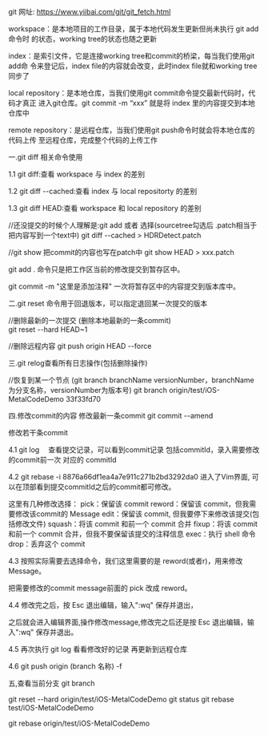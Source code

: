 git 网址:  https://www.yiibai.com/git/git_fetch.html

workspace：是本地项目的工作目录，属于本地代码发生更新但尚未执行 git add 命令时		的状态，working tree的状态也随之更新

index：是索引文件，它是连接working tree和commit的桥梁，每当我们使用git add命	   令来登记后，index file的内容就会改变，此时index file就和working tree同步了
	
local repository：是本地仓库，当我们使用git commit命令提交最新代码时，代码才真正	进入git仓库。git commit -m “xxx” 就是将 index 里的内容提交到本地仓库中

remote repository：是远程仓库，当我们使用git push命令时就会将本地仓库的代码上传	至远程仓库，完成整个代码的上传工作




一.git diff  相关命令使用

1.1 git diff:查看 workspace 与 index 的差别

1.2 git diff --cached:查看 index 与 local repositorty 的差别

1.3 git diff HEAD:查看 workspace 和 local repository 的差别

//还没提交的时候个人理解是:git add 或者 选择(sourcetree勾选后  .patch相当于把内容写到一个text中)
git diff --cached > HDRDetect.patch

//git show 把commit的内容也写在patch中
git show HEAD > xxx.patch

git add .         命令只是把工作区当前的修改提交到暂存区中。

git commit  -m  "这里是添加注释"    一次将暂存区中的内容提交到版本库中。


二.git reset 命令用于回退版本，可以指定退回某一次提交的版本

//删除最新的一次提交 (删除本地最新的一条commit)  
git reset --hard HEAD~1

//删除远程内容
git push origin HEAD --force  





三.git relog查看所有日志操作(包括删除操作)

//恢复到某一个节点
(git branch branchName versionNumber，branchName为分支名称，versionNumber为版本号)
git branch origin/test/iOS-MetalCodeDemo 33f33fd70

四.修改commit的内容
修改最新一条commit 
git commit --amend


修改若干条commit

4.1 git log　
查看提交记录，可以看到commit记录 包括commitId，录入需要修改的commit前一次 对应的 commitId

4.2 git rebase -i 8876a66df1ea4a7e911c271b2bd3292da0
进入了Vim界面, 可以在顶部看到提交commitId之后的commit都可修改。

这里有几种修改选择：
pick：保留该 commit
reword：保留该 commit，但我需要修改该commit的 Message
edit：保留该 commit, 但我要停下来修改该提交(包括修改文件)
squash：将该 commit 和前一个 commit 合并
fixup：将该 commit 和前一个 commit 合并，但我不要保留该提交的注释信息
exec：执行 shell 命令
drop：丢弃这个 commit

4.3 按照实际需要去选择命令，我们这里需要的是 reword(或者r)，用来修改 Message。

把需要修改的commit message前面的 pick 改成 reword。

4.4 修改完之后，按 Esc 退出编辑，输入":wq" 保存并退出，

之后就会进入编辑界面,操作修改message,修改完之后还是按 Esc 退出编辑，输入":wq" 保存并退出。

4.5 再次执行 git log
看看修改好的记录
再更新到远程仓库

4.6 git push origin (branch 名称) -f

五,查看当前分支
git branch





git reset --hard origin/test/iOS-MetalCodeDemo
git status
git rebase test/iOS-MetalCodeDemo


git rebase origin/test/iOS-MetalCodeDemo